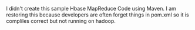 I didn't create this sample Hbase MapReduce Code using Maven. I am restoring this because developers are often forget things in pom.xml so it is compliles correct but not running on hadoop.
